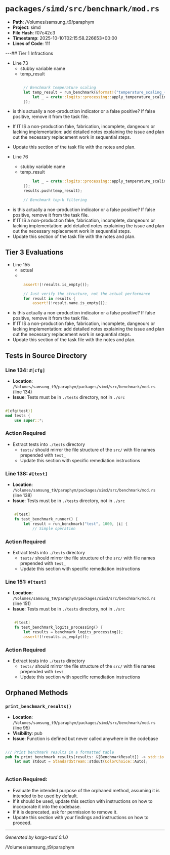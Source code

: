 # `packages/simd/src/benchmark/mod.rs`

- **Path**: /Volumes/samsung_t9/paraphym
- **Project**: simd
- **File Hash**: f07c42c3  
- **Timestamp**: 2025-10-10T02:15:58.226653+00:00  
- **Lines of Code**: 111

---## Tier 1 Infractions 


- Line 73
  - stubby variable name
  - temp_result

```rust

        // Benchmark temperature scaling
        let temp_result = run_benchmark(&format!("temperature_scaling_{size}"), 1000, |_| {
            let _ = crate::logits::processing::apply_temperature_scaling_simd(&mut logits, 0.7);
        });
```

- is this actually a non-production indicator or a false positive? If false positive, remove it from the task file.
- If IT IS a non-production fake, fabrication, incomplete, dangeours or lacking implementation: add detailed notes explaining the issue and plan out the necessary replacement work in sequential steps. 
- Update this section of the task file with the notes and plan.


- Line 76
  - stubby variable name
  - temp_result

```rust
            let _ = crate::logits::processing::apply_temperature_scaling_simd(&mut logits, 0.7);
        });
        results.push(temp_result);

        // Benchmark top-k filtering
```

- is this actually a non-production indicator or a false positive? If false positive, remove it from the task file.
- If IT IS a non-production fake, fabrication, incomplete, dangeours or lacking implementation: add detailed notes explaining the issue and plan out the necessary replacement work in sequential steps. 
- Update this section of the task file with the notes and plan.

## Tier 3 Evaluations


- Line 155
  - actual
  - 

```rust
        assert!(!results.is_empty());

        // Just verify the structure, not the actual performance
        for result in results {
            assert!(!result.name.is_empty());
```

- is this actually a non-production indicator or a false positive? If false positive, remove it from the task file.
- If IT IS a non-production fake, fabrication, incomplete, dangeours or lacking implementation: add detailed notes explaining the issue and plan out the necessary replacement work in sequential steps. 
- Update this section of the task file with the notes and plan.

## Tests in Source Directory


### Line 134: `#[cfg]`

- **Location**: `/Volumes/samsung_t9/paraphym/packages/simd/src/benchmark/mod.rs` (line 134)
- **Issue**: Tests must be in `./tests` directory, not in `./src`

```rust

#[cfg(test)]
mod tests {
    use super::*;

```

### Action Required

- Extract tests into `./tests` directory
  - `tests/` should mirror the file structure of the `src/` with file names prepended with `test_`
  - Update this section with specific remediation instructions
  


### Line 138: `#[test]`

- **Location**: `/Volumes/samsung_t9/paraphym/packages/simd/src/benchmark/mod.rs` (line 138)
- **Issue**: Tests must be in `./tests` directory, not in `./src`

```rust

    #[test]
    fn test_benchmark_runner() {
        let result = run_benchmark("test", 1000, |i| {
            // Simple operation
```

### Action Required

- Extract tests into `./tests` directory
  - `tests/` should mirror the file structure of the `src/` with file names prepended with `test_`
  - Update this section with specific remediation instructions
  


### Line 151: `#[test]`

- **Location**: `/Volumes/samsung_t9/paraphym/packages/simd/src/benchmark/mod.rs` (line 151)
- **Issue**: Tests must be in `./tests` directory, not in `./src`

```rust

    #[test]
    fn test_benchmark_logits_processing() {
        let results = benchmark_logits_processing();
        assert!(!results.is_empty());
```

### Action Required

- Extract tests into `./tests` directory
  - `tests/` should mirror the file structure of the `src/` with file names prepended with `test_`
  - Update this section with specific remediation instructions
  

## Orphaned Methods


### `print_benchmark_results()`

- **Location**: `/Volumes/samsung_t9/paraphym/packages/simd/src/benchmark/mod.rs` (line 95)
- **Visibility**: pub
- **Issue**: Function is defined but never called anywhere in the codebase

```rust

/// Print benchmark results in a formatted table
pub fn print_benchmark_results(results: &[BenchmarkResult]) -> std::io::Result<()> {
    let mut stdout = StandardStream::stdout(ColorChoice::Auto);
    
```

### Action Required:

- Evaluate the intended purpose of the orphaned method, assuming it is intended to be used by default.
- If it should be used, update this section with instructions on how to incorporate it into the codebase.
- If it is deprecated, ask for permission to remove it.
- Update this section with your findings and instructions on how to proceed.

---

*Generated by kargo-turd 0.1.0*

/Volumes/samsung_t9/paraphym